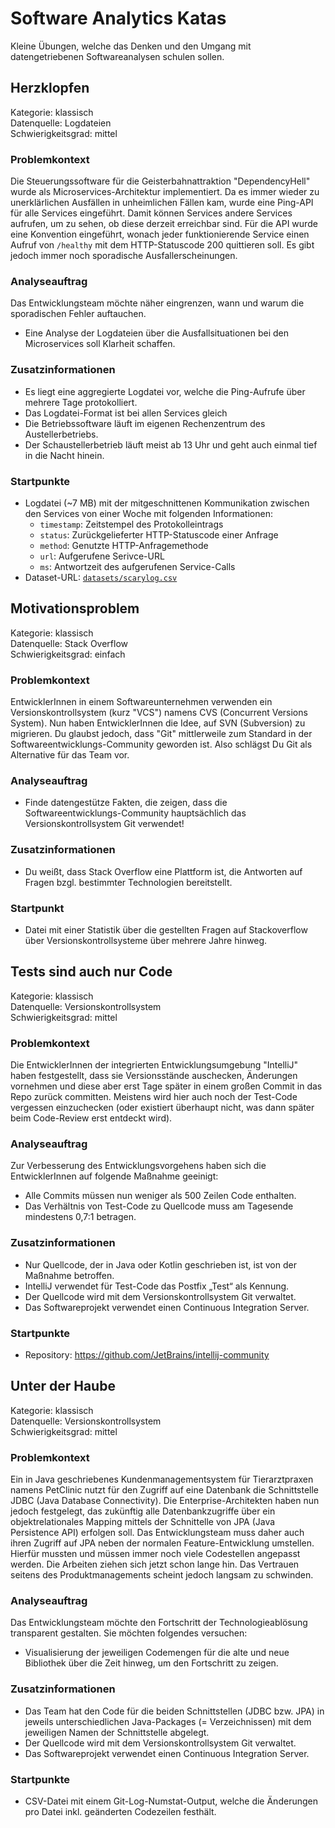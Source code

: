 # Software Analytics Katas
Kleine Übungen, welche das Denken und den Umgang mit datengetriebenen Softwareanalysen schulen sollen.

## Herzklopfen
Kategorie: klassisch  
Datenquelle: Logdateien  
Schwierigkeitsgrad: mittel  

### Problemkontext
Die Steuerungssoftware für die Geisterbahnattraktion "DependencyHell" wurde als Microservices-Architektur implementiert.
Da es immer wieder zu unerklärlichen Ausfällen in unheimlichen Fällen kam, wurde eine Ping-API für alle Services eingeführt.
Damit können Services andere Services aufrufen, um zu sehen, ob diese derzeit erreichbar sind.
Für die API wurde eine Konvention eingeführt, wonach jeder funktionierende Service einen Aufruf von `/healthy` mit dem HTTP-Statuscode 200 quittieren soll.
Es gibt jedoch immer noch sporadische Ausfallerscheinungen.

### Analyseauftrag

Das Entwicklungsteam möchte näher eingrenzen, wann und warum die sporadischen Fehler auftauchen.

- Eine Analyse der Logdateien über die Ausfallsituationen bei den Microservices soll Klarheit schaffen.

### Zusatzinformationen
-	Es liegt eine aggregierte Logdatei vor, welche die Ping-Aufrufe über mehrere Tage protokolliert.
- Das Logdatei-Format ist bei allen Services gleich
- Die Betriebssoftware läuft im eigenen Rechenzentrum des Austellerbetriebs.
- Der Schaustellerbetrieb läuft meist ab 13 Uhr und geht auch einmal tief in die Nacht hinein.

### Startpunkte
- Logdatei (~7 MB) mit der mitgeschnittenen Kommunikation zwischen den Services von einer Woche mit folgenden Informationen:
  - `timestamp`: Zeitstempel des Protokolleintrags
  - `status`: Zurückgelieferter HTTP-Statuscode einer Anfrage
  - `method`: Genutzte HTTP-Anfragemethode
  - `url`: Aufgerufene Serivce-URL
  - `ms`: Antwortzeit des aufgerufenen Service-Calls
- Dataset-URL: [`datasets/scarylog.csv`](https://raw.githubusercontent.com/feststelltaste/software-analytics-katas-de/master/datasets/scarylog.csv)

## Motivationsproblem
Kategorie: klassisch  
Datenquelle: Stack Overflow  
Schwierigkeitsgrad: einfach 

### Problemkontext
EntwicklerInnen in einem Softwareunternehmen verwenden ein Versionskontrollsystem (kurz "VCS") namens CVS (Concurrent Versions System).
Nun haben EntwicklerInnen die Idee, auf SVN (Subversion) zu migrieren.
Du glaubst jedoch, dass "Git" mittlerweile zum Standard in der Softwareentwicklungs-Community geworden ist.
Also schlägst Du Git als Alternative für das Team vor.

### Analyseauftrag
- Finde datengestütze Fakten, die zeigen, dass die Softwareentwicklungs-Community hauptsächlich das Versionskontrollsystem Git verwendet!

### Zusatzinformationen
- Du weißt, dass Stack Overflow eine Plattform ist, die Antworten auf Fragen bzgl. bestimmter Technologien bereitstellt.

### Startpunkt
- Datei mit einer Statistik über die gestellten Fragen auf Stackoverflow über Versionskontrollsysteme über mehrere Jahre hinweg.


## Tests sind auch nur Code
Kategorie: klassisch  
Datenquelle: Versionskontrollsystem  
Schwierigkeitsgrad: mittel  

### Problemkontext
Die EntwicklerInnen der integrierten Entwicklungsumgebung "IntelliJ" haben festgestellt, dass sie Versionsstände auschecken, Änderungen vornehmen und diese aber erst Tage später in einem großen Commit in das Repo zurück committen.
Meistens wird hier auch noch der Test-Code vergessen einzuchecken (oder existiert überhaupt nicht, was dann später beim Code-Review erst entdeckt wird).

### Analyseauftrag
Zur Verbesserung des Entwicklungsvorgehens haben sich die EntwicklerInnen auf folgende Maßnahme geeinigt:

-	Alle Commits müssen nun weniger als 500 Zeilen Code enthalten.
-	Das Verhältnis von Test-Code zu Quellcode muss am Tagesende mindestens 0,7:1 betragen.

### Zusatzinformationen
-	Nur Quellcode, der in Java oder Kotlin geschrieben ist, ist von der Maßnahme betroffen.
-	IntelliJ verwendet für Test-Code das Postfix „Test“ als Kennung.
-	Der Quellcode wird mit dem Versionskontrollsystem Git verwaltet.
-	Das Softwareprojekt verwendet einen Continuous Integration Server.

### Startpunkte
-	Repository: https://github.com/JetBrains/intellij-community


## Unter der Haube
Kategorie: klassisch  
Datenquelle: Versionskontrollsystem  
Schwierigkeitsgrad: mittel  

### Problemkontext
Ein in Java geschriebenes Kundenmanagementsystem für Tierarztpraxen namens PetClinic nutzt für den Zugriff auf eine Datenbank die Schnittstelle JDBC (Java Database Connectivity).
Die Enterprise-Architekten haben nun jedoch festgelegt, das zukünftig alle Datenbankzugriffe über ein objektrelationales Mapping mittels der Schnittelle von JPA (Java Persistence API) erfolgen soll.
Das Entwicklungsteam muss daher auch ihren Zugriff auf JPA neben der normalen Feature-Entwicklung umstellen. 
Hierfür mussten und müssen immer noch viele Codestellen angepasst werden.
Die Arbeiten ziehen sich jetzt schon lange hin.
Das Vertrauen seitens des Produktmanagements scheint jedoch langsam zu schwinden.

### Analyseauftrag
Das Entwicklungsteam möchte den Fortschritt der Technologieablösung transparent gestalten. Sie möchten folgendes versuchen:

- Visualisierung der jeweiligen Codemengen für die alte und neue Bibliothek über die Zeit hinweg, um den Fortschritt zu zeigen.

### Zusatzinformationen

- Das Team hat den Code für die beiden Schnittstellen (JDBC bzw. JPA) in jeweils unterschiedlichen Java-Packages (= Verzeichnissen) mit dem jeweiligen Namen der Schnittstelle abgelegt.
-	Der Quellcode wird mit dem Versionskontrollsystem Git verwaltet.	
-	Das Softwareprojekt verwendet einen Continuous Integration Server.

### Startpunkte
- CSV-Datei mit einem Git-Log-Numstat-Output, welche die Änderungen pro Datei inkl. geänderten Codezeilen festhält.
